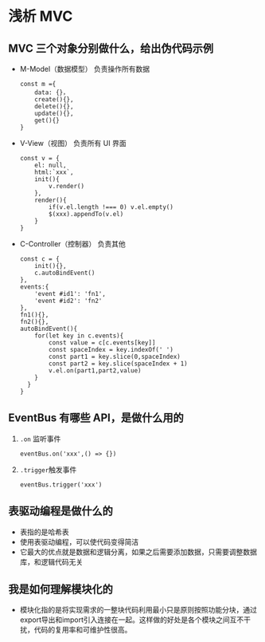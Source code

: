 # 浅析 MVC

## MVC 三个对象分别做什么，给出伪代码示例

- M-Model（数据模型） 负责操作所有数据
  ```
  const m ={
      data: {}，
      create(){},
      delete(){},
      update(){},
      get(){}
  }
  ```
- V-View（视图） 负责所有 UI 界面
  ```
  const v = {
      el: null,
      html:`xxx`,
      init(){
          v.render()
      },
      render(){
          if(v.el.length !=== 0) v.el.empty()
          $(xxx).appendTo(v.el)
      }
  }
  ```
- C-Controller（控制器） 负责其他
  ```
  const c = {
      init(){},
      c.autoBindEvent()
  },
  events:{
      'event #id1': 'fn1',
      'event #id2': 'fn2'
  },
  fn1(){},
  fn2(){},
  autoBindEvent(){
      for(let key in c.events){
          const value = c[c.events[key]]
          const spaceIndex = key.indexOf(' ')
          const part1 = key.slice(0,spaceIndex)
          const part2 = key.slice(spaceIndex + 1)
          v.el.on(part1,part2,value)
      }
    }
  }
  ```

## EventBus 有哪些 API，是做什么用的
1. `.on` 监听事件
   ``````
   eventBus.on('xxx',() => {})
   ``````
2. `.trigger`触发事件
   ``````
   eventBus.trigger('xxx')
   ``````

## 表驱动编程是做什么的
* 表指的是哈希表
* 使用表驱动编程，可以使代码变得简洁
* 它最大的优点就是数据和逻辑分离，如果之后需要添加数据，只需要调整数据库，和逻辑代码无关

## 我是如何理解模块化的
* 模块化指的是将实现需求的一整块代码利用最小只是原则按照功能分块，通过export导出和import引入连接在一起。这样做的好处是各个模块之间互不干扰，代码的复用率和可维护性很高。

